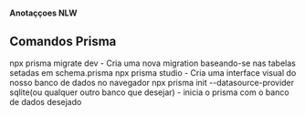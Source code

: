 #### Anotaççoes NLW

## Comandos Prisma

 npx prisma migrate dev - Cria uma nova migration baseando-se nas tabelas setadas em schema.prisma
 npx prisma studio - Cria uma interface visual do nosso banco de dados no navegador
 npx prisma init --datasource-provider sqlite(ou qualquer outro banco que desejar) - inicia o prisma com o banco de dados desejado 